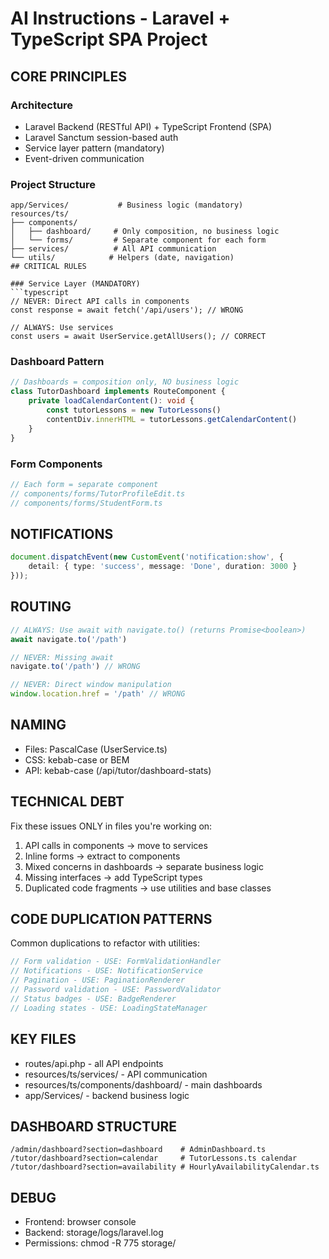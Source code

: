 # AI Instructions - Laravel + TypeScript SPA Project

## CORE PRINCIPLES

### Architecture
- Laravel Backend (RESTful API) + TypeScript Frontend (SPA)
- Laravel Sanctum session-based auth
- Service layer pattern (mandatory)
- Event-driven communication

### Project Structure
```
app/Services/           # Business logic (mandatory)
resources/ts/
├── components/
│   ├── dashboard/     # Only composition, no business logic
│   └── forms/         # Separate component for each form
├── services/          # All API communication
└── utils/            # Helpers (date, navigation)
## CRITICAL RULES

### Service Layer (MANDATORY)
```typescript
// NEVER: Direct API calls in components
const response = await fetch('/api/users'); // WRONG

// ALWAYS: Use services
const users = await UserService.getAllUsers(); // CORRECT
```

### Dashboard Pattern
```typescript
// Dashboards = composition only, NO business logic
class TutorDashboard implements RouteComponent {
    private loadCalendarContent(): void {
        const tutorLessons = new TutorLessons()
        contentDiv.innerHTML = tutorLessons.getCalendarContent()
    }
}
```

### Form Components
```typescript
// Each form = separate component
// components/forms/TutorProfileEdit.ts
// components/forms/StudentForm.ts
```

## NOTIFICATIONS
```typescript
document.dispatchEvent(new CustomEvent('notification:show', {
    detail: { type: 'success', message: 'Done', duration: 3000 }
}));
```

## ROUTING
```typescript
// ALWAYS: Use await with navigate.to() (returns Promise<boolean>)
await navigate.to('/path')

// NEVER: Missing await
navigate.to('/path') // WRONG

// NEVER: Direct window manipulation
window.location.href = '/path' // WRONG
```

## NAMING
- Files: PascalCase (UserService.ts)
- CSS: kebab-case or BEM
- API: kebab-case (/api/tutor/dashboard-stats)

## TECHNICAL DEBT
Fix these issues ONLY in files you're working on:
1. API calls in components -> move to services
2. Inline forms -> extract to components
3. Mixed concerns in dashboards -> separate business logic
4. Missing interfaces -> add TypeScript types
5. Duplicated code fragments -> use utilities and base classes

## CODE DUPLICATION PATTERNS
Common duplications to refactor with utilities:
```typescript
// Form validation - USE: FormValidationHandler
// Notifications - USE: NotificationService  
// Pagination - USE: PaginationRenderer
// Password validation - USE: PasswordValidator
// Status badges - USE: BadgeRenderer
// Loading states - USE: LoadingStateManager
```

## KEY FILES
- routes/api.php - all API endpoints
- resources/ts/services/ - API communication
- resources/ts/components/dashboard/ - main dashboards
- app/Services/ - backend business logic

## DASHBOARD STRUCTURE
```
/admin/dashboard?section=dashboard    # AdminDashboard.ts
/tutor/dashboard?section=calendar     # TutorLessons.ts calendar
/tutor/dashboard?section=availability # HourlyAvailabilityCalendar.ts
```

## DEBUG
- Frontend: browser console
- Backend: storage/logs/laravel.log  
- Permissions: chmod -R 775 storage/